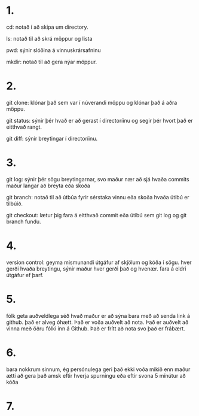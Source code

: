 <h1>1.</h1> 
cd: notað í að skipa um directory.


ls: notað til að skrá möppur og lista

pwd: sýnir slóðina á vinnuskrársafninu

mkdir: notað til að gera nýar möppur.

<h1>2.</h1> 
git clone: klónar það sem var í núverandi möppu og klónar það á aðra möppu.


git status: sýnir þér hvað er að gerast í directoríinu og segir þér hvort það er eitthvað rangt.

git diff: sýnir breytingar í directoríinu.

<h1>3.</h1> 
git log: sýnir þér sögu breytingarnar, svo maður nær að sjá hvaða commits maður langar að breyta eða skoða


git branch: notað til að útbúa fyrir sérstaka vinnu eða skoða hvaða útibú er tilbúið.

git checkout: lætur þig fara á eitthvað commit eða útibú sem git log og git branch fundu.

<h1>4.</h1> 
version control: geyma mismunandi útgáfur af skjölum og kóða í sögu. hver gerði hvaða breytingu, sýnir maður hver gerði það og hvenær. fara á eldri útgáfur ef þarf. 


<h1>5.</h1> 
fólk geta auðveldlega séð hvað maður er að sýna bara með að senda link á github. það er alveg óhætt. Það er voða auðvelt að nota. Það er auðvelt að vinna með öðru fólki inn á Github. Það er frítt að nota svo það er frábært.



<h1>6.</h1>
bara nokkrum sinnum, ég persónulega geri það ekki voða mikið enn maður ætti að gera það amsk eftir hverja spurningu eða eftir svona 5 mínútur að kóða 


<h1>7.</h1>
